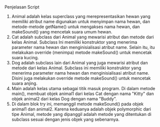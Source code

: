 Penjelasan Script
1. Animal adalah kelas superclass yang merepresentasikan hewan yang memiliki atribut name digunakan untuk menyimpan nama hewan, dan metode-metode getName() untuk mengakses nama hewan, dan makeSound() yang mencetak suara umum hewan.
2. Cat adalah subclass dari Animal yang mewarisi atribut dan metode dari kelas Animal. Subclass Ini memiliki konstruktor yang menerima parameter nama hewan dan menginisialisasi atribut name. Selain itu, itu melakukan override (menimpa) metode makeSound() untuk mencetak suara kucing.
3. Dog adalah subclass lain dari Animal yang juga mewarisi atribut dan metode dari kelas Animal. Subclass ini memiliki konstruktor yang menerima parameter nama hewan dan menginisialisasi atribut name. Disini juga melakukan override metode makeSound() untuk mencetak suara anjing.
4. Main adalah kelas utama sebagai titik masuk program. Di dalam metode main(), membuat objek animal1 dari kelas Cat dengan nama "Kitty" dan objek animal2 dari kelas Dog dengan nama "Buddy".
5. Di dalam blok try ini, memanggil metode makeSound() pada objek animal1 dan animal2. Karena keduanya adalah objek polymorphic dari tipe Animal, metode yang dipanggil adalah metode yang ditentukan di subclass sesuai dengan jenis objek yang sebenarnya.

